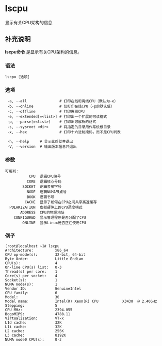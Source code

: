 #  lscpu

显示有关CPU架构的信息

##  补充说明

**lscpu命令** 是显示有关CPU架构的信息。

###  语法

    
    
    lscpu [选项]
    

###  选项

    
    
     -a, --all               # 打印在线和离线CPU（默认为-e）
     -b, --online            # 仅打印在线CPU（-p的默认值）
     -c, --offline           # 打印离线CPU
     -e, --extended[=<list>] # 打印出一个扩展的可读格式
     -p, --parse[=<list>]    # 打印出可解析的格式
     -s, --sysroot <dir>     # 将指定的目录用作系统根目录
     -x, --hex               # 打印十六进制掩码，而不是CPU列表
    
     -h, --help     # 显示此帮助并退出
     -V, --version  # 输出版本信息并退出
    

###  参数

    
    
    可用列：
               CPU  逻辑CPU编号
              CORE  逻辑核心号码
            SOCKET  逻辑套接字号
              NODE  逻辑NUMA节点号
              BOOK  逻辑书号
             CACHE  显示了如何在CPU之间共享高速缓存
      POLARIZATION  虚拟硬件上的CPU调度模式
           ADDRESS  CPU的物理地址
        CONFIGURED  显示管理程序是否分配了CPU
            ONLINE  显示Linux是否正在使用CPU
    

###  例子

    
    
    [root@localhost ~]# lscpu
    Architecture:          x86_64
    CPU op-mode(s):        32-bit, 64-bit
    Byte Order:            Little Endian
    CPU(s):                4
    On-line CPU(s) list:   0-3
    Thread(s) per core:    1
    Core(s) per socket:    4
    Socket(s):             1
    NUMA node(s):          1
    Vendor ID:             GenuineIntel
    CPU family:            6
    Model:                 30
    Model name:            Intel(R) Xeon(R) CPU           X3430  @ 2.40GHz
    Stepping:              5
    CPU MHz:               2394.055
    BogoMIPS:              4788.11
    Virtualization:        VT-x
    L1d cache:             32K
    L1i cache:             32K
    L2 cache:              256K
    L3 cache:              8192K
    NUMA node0 CPU(s):     0-3
    

